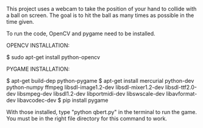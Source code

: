 This project uses a webcam to take the position of your hand to collide with a ball on screen. The goal is to hit the ball as many times as possible in the time given.

To run the code, OpenCV and pygame need to be installed.

OPENCV INSTALLATION:

$ sudo apt-get install python-opencv

PYGAME INSTALLATION:

$ apt-get build-dep python-pygame
$ apt-get install mercurial python-dev python-numpy ffmpeg libsdl-image1.2-dev libsdl-mixer1.2-dev libsdl-ttf2.0-dev libsmpeg-dev libsdl1.2-dev libportmidi-dev libswscale-dev libavformat-dev libavcodec-dev
$ pip install pygame

With those installed, type "python qbert.py" in the terminal to run the game. You must be in the right file directory for this command to work. 
